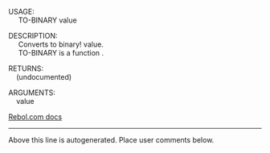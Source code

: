 USAGE:  
&nbsp;&nbsp;&nbsp;&nbsp;&nbsp;TO-BINARY&nbsp;value&nbsp;  
  
DESCRIPTION:  
&nbsp;&nbsp;&nbsp;&nbsp;&nbsp;Converts&nbsp;to&nbsp;binary!&nbsp;value.  
&nbsp;&nbsp;&nbsp;&nbsp;&nbsp;TO-BINARY&nbsp;is&nbsp;a&nbsp;function&nbsp;.  
  
RETURNS:  
&nbsp;&nbsp;&nbsp;&nbsp;(undocumented)  
  
ARGUMENTS:  
&nbsp;&nbsp;&nbsp;&nbsp;value  

[Rebol.com docs](http://www.rebol.com/r3/docs/functions/to-binary.html)
___
Above this line is autogenerated. Place user comments below.